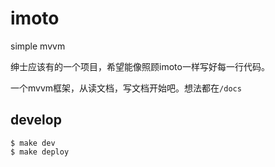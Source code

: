 # imoto
simple mvvm

绅士应该有的一个项目，希望能像照顾imoto一样写好每一行代码。

一个mvvm框架，从读文档，写文档开始吧。想法都在`/docs`

## develop

```
$ make dev
$ make deploy
```
